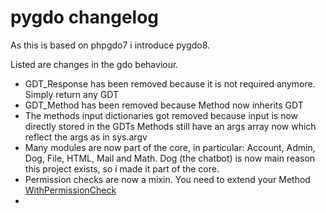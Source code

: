 # pygdo changelog

As this is based on phpgdo7 i introduce pygdo8.

Listed are changes in the gdo behaviour.

- GDT_Response has been removed because it is not required anymore. Simply return any GDT
- GDT_Method has been removed because Method now inherits GDT
- The methods input dictionaries got removed because input is now directly stored in the GDTs
Methods still have  an args array now which reflect the args as in sys.argv
- Many modules are now part of the core,
in particular: Account, Admin, Dog, File, HTML, Mail and Math.
Dog (the chatbot) is now main reason this project exists,
so i made it part of the core.
- Permission checks are now a mixin. You need to extend your Method
[WithPermissionCheck](../gdo/base/WithPermissionCheck.py)
- 